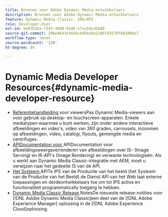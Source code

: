 ```yaml
---
title: Bronnen voor Adobe Dynamic Media-ontwikkelaars
description: Bronnen voor Adobe Dynamic Media-ontwikkelaars
feature: Dynamic Media Classic, SDK/API
role: Developer,User
exl-id: be0763ba-f343-4dd0-8146-1facb4cd5b0b
source-git-commit: 206e4643e3926cb85b4be2189743578f88180be7
workflow-type: tm+mt
source-wordcount: '139'
ht-degree: 0%

---
```


# Dynamic Media Developer Resources{#dynamic-media-developer-resource}

* [Referentiehandleiding ](/help/aem-viewers-ref/homeviewers.md)<!-- (https://experienceleague.adobe.com/docs/dynamic-media-developer-resources/library/home.html?lang=en) -->
voor viewersPas Dynamic Media-viewers aan voor gebruik op desktop- en touchscreen-apparaten. Enkele mediatypen waarmee u kunt werken, zijn onder andere interactieve afbeeldingen en video&#39;s, video van 360 graden, carrousels, inzoomen op afbeeldingen, video, catalogi, flyouts, gemengde media en centrifuges.
* [APIDocumentation voor ](/help/aem-is-ir-api/homeisir.md)<!-- (https://experienceleague.adobe.com/docs/dynamic-media-developer-resources/image-serving-api/home.html?lang=en) -->
APIDocumentation voor afbeeldingsweergave/renderen van afbeeldingen over IS- (Image Serving) en IR-API&#39;s (Image Rendering) en verwante technologieën. Als u werkt aan Dynamic Media Classic-integratie met AEM, moet u verwijzen naar het gedeelte IS van de API.
* [Het Systeem ](/help/aem-ips-api/c-overview.md)
APITe IPS van de Productie van het beeld (het Systeem van de Productie van het Beeld) de Dienst API van het Web laat externe toepassingen en derdeontwikkelaars toe om tot IPS activa en functionaliteit programmatically toegang te hebben.
* [Dynamic Media Classic Release ](/help/s7-release-notes/s7rn2017.md)
NotesDe nieuwste release-notities voor  [!DNL Adobe Dynamic Media Classic]een deel van de  [!DNL Adobe Experience Manager] oplossing in de  [!DNL Adobe Experience Cloud]oplossing.
